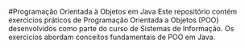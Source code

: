 #Programação Orientada à Objetos em Java
Este repositório contém exercícios práticos de Programação Orientada a Objetos (POO) desenvolvidos como parte do curso de Sistemas de Informação. Os exercícios abordam conceitos fundamentais de POO em Java. 
